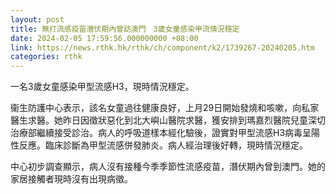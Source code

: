 ```yaml
---
layout: post
title: 無打流感疫苗潛伏期內曾訪澳門　3歲女童感染甲流情況穩定
date: 2024-02-05 17:59:56.000000000 +08:00
link: https://news.rthk.hk/rthk/ch/component/k2/1739267-20240205.htm
categories: rthk
---
```


一名3歲女童感染甲型流感H3，現時情況穩定。

衞生防護中心表示，該名女童過往健康良好，上月29日開始發燒和咳嗽，向私家醫生求醫。她昨日因徵狀惡化到北大嶼山醫院求醫，獲安排到瑪嘉烈醫院兒童深切治療部繼續接受診治。病人的呼吸道樣本經化驗後，證實對甲型流感H3病毒呈陽性反應。臨床診斷為甲型流感併發肺炎。病人經治理後好轉，現時情況穩定。

中心初步調查顯示，病人沒有接種今季季節性流感疫苗，潛伏期內曾到澳門。她的家居接觸者現時沒有出現病徵。
